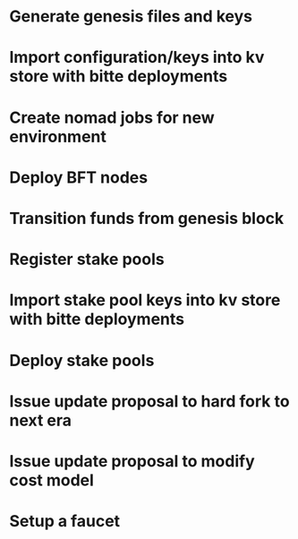 # Generate genesis files and keys

# Import configuration/keys into kv store with bitte deployments

# Create nomad jobs for new environment

# Deploy BFT nodes

# Transition funds from genesis block

# Register stake pools

# Import stake pool keys into kv store with bitte deployments

# Deploy stake pools

# Issue update proposal to hard fork to next era

# Issue update proposal to modify cost model

# Setup a faucet
